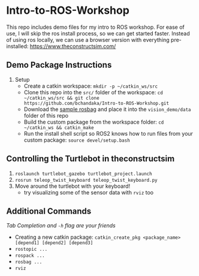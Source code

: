 # Intro-to-ROS-Workshop
This repo includes demo files for my intro to ROS workshop. For ease of use, I will skip the ros install process, so we can get started faster.
Instead of using ros locally, we can use a browser version with everything pre-installed: https://www.theconstructsim.com/

## Demo Package Instructions
1. Setup
    - Create a catkin workspace: `mkdir -p ~/catkin_ws/src`
    - Clone this repo into the `src/` folder of the workspace: `cd ~/catkin_ws/src && git clone https://github.com/bchandaka/Intro-to-ROS-Workshop.git`
    - Download the [sample rosbag](https://drive.google.com/file/d/19iortdU5lFNYnO0v7PV7l99tLThHhzeS/view?usp=sharing) and place it into the `vision_demo/data` folder of this repo 
    - Build the custom package from the workspace folder: `cd ~/catkin_ws && catkin_make`
    - Run the install shell script so ROS2 knows how to run files from your custom package: `source devel/setup.bash`

## Controlling the Turtlebot in theconstructsim
1. `roslaunch turtlebot_gazebo turtlebot_project.launch`
2. `rosrun teleop_twist_keyboard teleop_twist_keyboard.py`
3. Move around the turtlebot with your keyboard!
   - try visualizing some of the sensor data with `rviz` too

## Additional Commands
_Tab Completion and `-h` flag are your friends_
- Creating a new catkin package: `catkin_create_pkg <package_name> [depend1] [depend2] [depend3]`
- `rostopic ...`
- `rospack ...`
- `rosbag ...`
- `rviz`
